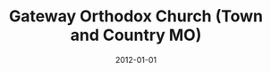 ---
date: &id001 2012-01-01
end_date: null
location:
  address: 800 Maryville Centre Dr.
  city: Town and Country
  state: MO
minister:
- end: 2015-01-01
  name: Todd V. Wagenmaker
  start: 2009-01-01
  type: Organizing Pastor
- end: null
  name: Paul A. Mourreale
  start: 2015-01-01
  type: Organizing Pastor
ministers:
- Todd V. Wagenmaker
- Paul A. Mourreale
name: Gateway Orthodox Church
names: null
origination_date: *id001
raw_data: "MISSOURI St. Louis\n\nGateway Orthodox Church mission work (2012\u2013\
  \ )\nMeeting at Westminster Christian Academy, 800 Maryville Centre Dr., Town and\
  \ Country\nOrg. Pastors: Todd V. Wagenmaker, 2009\u201315\nPaul A. Mourreale, 2015\u2013"
received_from: null
states:
- MO
status:
  active: true
  end_date: null
  reason: null
  received_from: null
  withdrawal_to: null
title: Gateway Orthodox Church (Town and Country MO)
year_established:
- 2012

---